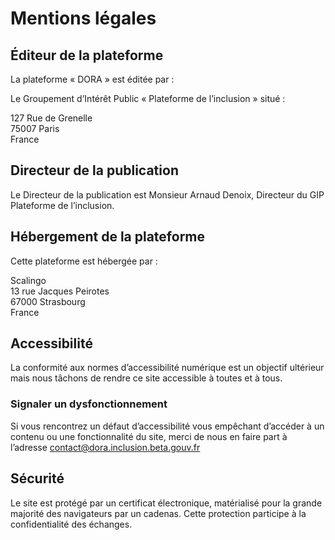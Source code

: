 # Mentions légales

## Éditeur de la plateforme

La plateforme « DORA » est éditée par :

Le Groupement d’Intérêt Public « Plateforme de l’inclusion » situé :

127 Rue de Grenelle  
75007 Paris  
France

## Directeur de la publication

Le Directeur de la publication est Monsieur Arnaud Denoix, Directeur du GIP Plateforme de l’inclusion.

## Hébergement de la plateforme

Cette plateforme est hébergée par :

Scalingo  
13 rue Jacques Peirotes  
67000 Strasbourg  
France

## Accessibilité

La conformité aux normes d’accessibilité numérique est un objectif ultérieur mais nous tâchons de rendre ce site accessible à toutes et à tous.

### Signaler un dysfonctionnement

Si vous rencontrez un défaut d’accessibilité vous empêchant d’accéder à un contenu ou une fonctionnalité du site, merci de nous en faire part à l’adresse [contact@dora.inclusion.beta.gouv.fr](mailto:contact@dora.inclusion.beta.gouv.fr)​

## Sécurité

Le site est protégé par un certificat électronique, matérialisé pour la grande majorité des navigateurs par un cadenas. Cette protection participe à la confidentialité des échanges.
